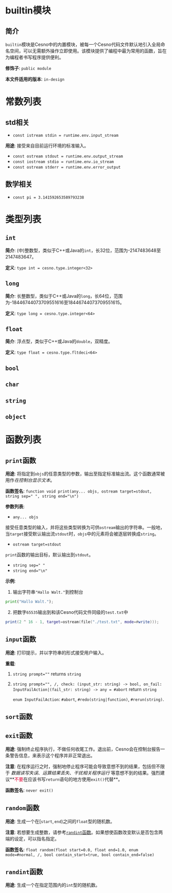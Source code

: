 # builtin模块

## 简介

`builtin`模块是Cesno中的内置模块，被每一个Cesno代码文件默认地引入全局命名空间，可以无需额外操作立即使用。该模块提供了编程中最为常用的函数，旨在为编程者书写程序提供便利。

**修饰子**: `public module `

**本文件适用的版本**: `in-design`

# 常数列表

## std相关

* `const istream stdin = runtime.env.input_stream`

**用途**: 接受来自目前运行环境的标准输入。

* `const ostream stdout = runtime.env.output_stream`
* `const iostream stdio = runtime.env.io_stream`
* `const ostream stderr = runtime.env.error_output`

## 数学相关

* `const pi = 3.141592653589793238`

# 类型列表

## `int`

**简介**: (中)整数型，类似于C++或Java的`int`，长32位，范围为-2147483648至2147483647。

**定义**: `type int = cesno.type.integer<32>`

## `long`

**简介**: 长整数型，类似于C++或Java的`long`，长64位，范围为-18446744073709551616至18446744073709551615。

**定义**: `type long = cesno.type.integer<64>`

## `float`

**简介**: 浮点型，类似于C++或Java的`double`，双精度。

**定义**: `type float = cesno.type.fltdeci<64>`

## `bool`

## `char`

## `string`

## `object`





# 函数列表

## `print`函数

**用途**: 将指定到`objs`的任意类型的参数，输出至指定标准输出流。这个函数通常被用作*在控制台显示文本*。

**函数签名**: `function void print(any... objs, ostream target=stdout, string sep=" ", string end="\n")`

**参数列表**: 

* `any... objs`

接受任意类型的输入，并将这些类型转换为可供`ostream`输出的字符串。一般地，当`target`接受默认输出流`stdout`时，`objs`中的元素将会被逐层转换成`string`。

* `ostream target=stdout`

`print`函数的输出目标，默认输出到`stdout`。

* `string sep=" "`
* `string end="\n"`

**示例**: 

1. 输出字符串`"Hallo Walt."`到控制台

```python
print("Hallo Walt.");
```

2. 把数字`65535`输出到和该Cesno代码文件同级的`test.txt`中

```lua
print(2 ^ 16 - 1, target=ostream(file("./test.txt", mode=#write)));
```

## `input`函数

**用途**: 打印提示，并以字符串的形式接受用户输入。

**重载**:

1. `string prompt=""` returns `string`
2. `string prompt="", /, check: (input_str: string) -> bool, on_fail: InputFailAction|(fail_str: string) -> any = #abort` return `string`

   `enum InputFailAction`: `#abort`, `#redo(string|function)`, `#rerun(string)`.

## `sort`函数



## `exit`函数

**用途**: 强制终止程序执行，不做任何收尾工作。退出前，Cesno会在控制台报告一条警告信息，来表示这个程序并非正常退出。

**注意**: 在程序运行之时，强制地停止程序可能会导致意想不到的结果，包括但不限于 *数据读写失误*、*运算结果丢失*、*干扰相关程序运行* 等意想不到的结果。强烈建议**<span style="color: #e60033">不要</span>在应该书写`return`语句的地方使用`exit()`代替**。

**函数签名**: `never exit()`



## `random`函数

**用途**: 生成一个在$[\mathtt{start},\mathtt{end})$之间的`float`型的随机数。

**注意**: 若想要生成整数，请参考[`randint`函数](#randint函数)。如果想使函数改变默认是否包含两端的设定，可以指名指定。

**函数签名**: `float random(float start=0.0, float end=1.0, enum mode=#normal, /, bool contain_start=true, bool contain_end=false)`



## `randint`函数

**用途**: 生成一个在指定范围内的`int`型的随机数。
